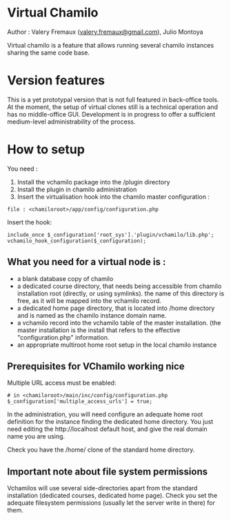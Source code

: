 Virtual Chamilo
===================

Author : Valery Fremaux (valery.fremaux@gmail.com), Julio Montoya

Virtual chamilo is a feature that allows running several chamilo instances sharing the same
code base.

Version features
===================
This is a yet prototypal version that is not full featured in back-office tools.
At the moment, the setup of virtual clones still is a technical operation and has no
middle-office GUI. Development is in progress to offer a sufficient medium-level
administrability of the process.

How to setup
===================

You need :

1. Install the vchamilo package into the <chamiloroot>/plugin directory
2. Install the plugin in chamilo administration
3. Insert the virtualisation hook into the chamilo master configuration :

```
file : <chamiloroot>/app/config/configuration.php
```

Insert the hook:

```
include_once $_configuration['root_sys'].'plugin/vchamilo/lib.php';
vchamilo_hook_configuration($_configuration);
```

What you need for a virtual node is :
-------------

- a blank database copy of chamilo
- a dedicated course directory, that needs being accessible from chamilo installation root (directly, or using symlinks). the name
of this directory is free, as it will be mapped into the vchamilo record.
- a dedicated home page directory, that is located into <chamiloroot>/home directory and is named
as the chamilo instance domain name.
- a vchamilo record into the vchamilo table of the master installation. (the master installation is the install that refers to
the effective "configuration.php" information.
- an appropriate multiroot home root setup in the local chamilo instance

Prerequisites for VChamilo working nice
-------------

Multiple URL access must be enabled:

```
# in <chamiloroot>/main/inc/config/configuration.php
$_configuration['multiple_access_urls'] = true;
```

In the administration, you will need configure an adequate home root definition for the instance finding
the dedicated home directory. You just need editing the http://localhost default host, and give the real domain
name you are using.

Check you have the <chamilo>/home/<instancedomain> clone of the standard home directory.

Important note about file system permissions
-------------

Vchamilos will use several side-directories apart from the standard installation (dedicated courses,
dedicated home page). Check you set the adequate filesystem permissions (usually let the server write
in there) for them.

